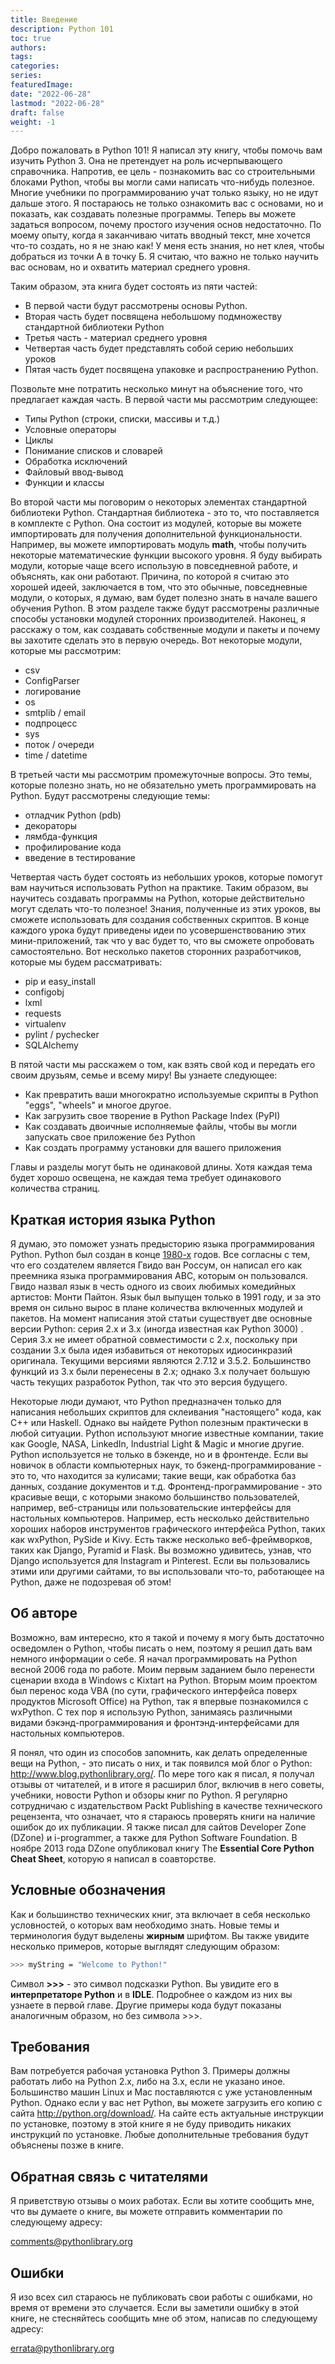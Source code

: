```yaml
---
title: Введение
description: Python 101
toc: true
authors:
tags:
categories:
series:
featuredImage:
date: "2022-06-28"
lastmod: "2022-06-28"
draft: false
weight: -1
---
```


Добро пожаловать в Python 101! Я написал эту книгу, чтобы помочь вам изучить Python 3. Она не претендует на роль исчерпывающего справочника. Напротив, ее цель - познакомить вас со строительными блоками Python, чтобы вы могли сами написать что-нибудь полезное. Многие учебники по программированию учат только языку, но не идут дальше этого. Я постараюсь не только ознакомить вас с основами, но и показать, как создавать полезные программы. Теперь вы можете задаться вопросом, почему простого изучения основ недостаточно. По моему опыту, когда я заканчиваю читать вводный текст, мне хочется что-то создать, но я не знаю как! У меня есть знания, но нет клея, чтобы добраться из точки А в точку Б. Я считаю, что важно не только научить вас основам, но и охватить материал среднего уровня.

Таким образом, эта книга будет состоять из пяти частей:

-  В первой части будут рассмотрены основы Python.
-  Вторая часть будет посвящена небольшому подмножеству стандартной библиотеки Python
-  Третья часть - материал среднего уровня
-  Четвертая часть будет представлять собой серию небольших уроков
-  Пятая часть будет посвящена упаковке и распространению Python.

Позвольте мне потратить несколько минут на объяснение того, что предлагает каждая часть. В первой части мы рассмотрим следующее:

-  Типы Python (строки, списки, массивы и т.д.)
-  Условные операторы
-  Циклы
-  Понимание списков и словарей
-  Обработка исключений
-  Файловый ввод-вывод
-  Функции и классы


Во второй части мы поговорим о некоторых элементах стандартной библиотеки Python. Стандартная библиотека - это то, что поставляется в комплекте с Python. Она состоит из модулей, которые вы можете импортировать для получения дополнительной функциональности. Например, вы можете импортировать модуль **math**, чтобы получить некоторые математические функции высокого уровня. Я буду выбирать модули, которые чаще всего использую в повседневной работе, и объяснять, как они работают. Причина, по которой я считаю это хорошей идеей, заключается в том, что это обычные, повседневные модули, о которых, я думаю, вам будет полезно знать в начале вашего обучения Python. В этом разделе также будут рассмотрены различные способы установки модулей сторонних производителей. Наконец, я расскажу о том, как создавать собственные модули и пакеты и почему вы захотите сделать это в первую очередь. Вот некоторые модули, которые мы рассмотрим:

-  csv
-  ConfigParser
-  логирование
-  os
-  smtplib / email
-  подпроцесс
-  sys
-  поток / очереди
-  time / datetime


В третьей части мы рассмотрим промежуточные вопросы. Это темы, которые полезно знать, но не обязательно уметь программировать на Python. Будут рассмотрены следующие темы:

-  отладчик Python (pdb)
-  декораторы
-  лямбда-функция
-  профилирование кода
-  введение в тестирование

Четвертая часть будет состоять из небольших уроков, которые помогут вам научиться использовать Python на практике. Таким образом, вы научитесь создавать программы на Python, которые действительно могут сделать что-то полезное! Знания, полученные из этих уроков, вы сможете использовать для создания собственных скриптов. В конце каждого урока будут приведены идеи по усовершенствованию этих мини-приложений, так что у вас будет то, что вы сможете опробовать самостоятельно. Вот несколько пакетов сторонних разработчиков, которые мы будем рассматривать:

-  pip и easy_install
-  configobj
-  lxml
-  requests
-  virtualenv
-  pylint / pychecker
-  SQLAlchemy


В пятой части мы расскажем о том, как взять свой код и передать его своим друзьям, семье и всему миру! Вы узнаете следующее:

-  Как превратить ваши многократно используемые скрипты в Python "eggs", "wheels" и многое другое.
-  Как загрузить свое творение в Python Package Index (PyPI)
-  Как создавать двоичные исполняемые файлы, чтобы вы могли запускать свое приложение без Python
-  Как создать программу установки для вашего приложения


Главы и разделы могут быть не одинаковой длины. Хотя каждая тема будет хорошо освещена, не каждая тема требует одинакового количества страниц.

## Краткая история языка Python

Я думаю, это поможет узнать предысторию языка программирования Python. Python был создан в конце [1980-х](http://www.artima.com/intv/pythonP.html) годов. Все согласны с тем, что его создателем является Гвидо ван Россум, он написал его как преемника языка программирования ABC, которым он пользовался. Гвидо назвал язык в честь одного из своих любимых комедийных артистов: Монти Пайтон. Язык был выпущен только в 1991 году, и за это время он сильно вырос в плане количества включенных модулей и пакетов. На момент написания этой статьи существует две основные версии Python: серия 2.x и 3.x (иногда известная как Python 3000) . Серия 3.x не имеет обратной совместимости с 2.x, поскольку при создании 3.x была идея избавиться от некоторых идиосинкразий оригинала. Текущими версиями являются 2.7.12 и 3.5.2. Большинство функций из 3.x были перенесены в 2.x; однако 3.x получает большую часть текущих разработок Python, так что это версия будущего.

Некоторые люди думают, что Python предназначен только для написания небольших скриптов для склеивания "настоящего" кода, как C++ или Haskell. Однако вы найдете Python полезным практически в любой ситуации. Python используют многие известные компании, такие как Google, NASA, LinkedIn, Industrial Light & Magic и многие другие. Python используется не только в бэкенде, но и в фронтенде. Если вы новичок в области компьютерных наук, то бэкенд-программирование - это то, что находится за кулисами; такие вещи, как обработка баз данных, создание документов и т.д. Фронтенд-программирование - это красивые вещи, с которыми знакомо большинство пользователей, например, веб-страницы или пользовательские интерфейсы для настольных компьютеров. Например, есть несколько действительно хороших наборов инструментов графического интерфейса Python, таких как wxPython, PySide и Kivy. Есть также несколько веб-фреймворков, таких как Django, Pyramid и Flask. Вы возможно удивитесь, узнав, что Django используется для Instagram и Pinterest. Если вы пользовались этими или другими сайтами, то вы использовали что-то, работающее на Python, даже не подозревая об этом!

## Об авторе

Возможно, вам интересно, кто я такой и почему я могу быть достаточно осведомлен о Python, чтобы писать о нем, поэтому я решил дать вам немного информации о себе. Я начал программировать на Python весной 2006 года по работе. Моим первым заданием было перенести сценарии входа в Windows с Kixtart на Python. Вторым моим проектом был перенос кода VBA (по сути, графического интерфейса поверх продуктов Microsoft Office) на Python, так я впервые познакомился с wxPython. С тех пор я использую Python, занимаясь различными видами бэкэнд-программирования и фронтэнд-интерфейсами для настольных компьютеров.

Я понял, что один из способов запомнить, как делать определенные вещи на Python, - это писать о них, и так появился мой блог о Python: http://www.blog.pythonlibrary.org/. По мере того как я писал, я получал отзывы от читателей, и в итоге я расширил блог, включив в него советы, учебники, новости Python и обзоры книг по Python. Я регулярно сотрудничаю с издательством Packt Publishing в качестве технического рецензента, что означает, что я стараюсь проверять книги на наличие ошибок до их публикации. Я также писал для сайтов Developer Zone (DZone) и i-programmer, а также для Python Software Foundation. В ноябре 2013 года DZone опубликовал книгу The **Essential Core Python Cheat Sheet**, которую я написал в соавторстве.

## Условные обозначения

Как и большинство технических книг, эта включает в себя несколько условностей, о которых вам необходимо знать. Новые темы и терминология будут выделены **жирным** шрифтом. Вы также увидите несколько примеров, которые выглядят следующим образом:

```sh
>>> myString = "Welcome to Python!"
```

Символ **>>>** - это символ подсказки Python. Вы увидите его в **интерпретаторе Python** и в **IDLE**. Подробнее о каждом из них вы узнаете в первой главе. Другие примеры кода будут показаны аналогичным образом, но без символа >>>.

## Требования

Вам потребуется рабочая установка Python 3. Примеры должны работать либо на Python 2.x, либо на 3.x, если не указано иное. Большинство машин Linux и Mac поставляются с уже установленным Python. Однако если у вас нет Python, вы можете загрузить его копию с сайта http://python.org/download/. На сайте есть актуальные инструкции по установке, поэтому в этой книге я не буду приводить никаких инструкций по установке. Любые дополнительные требования будут объяснены позже в книге.

## Обратная связь с читателями

Я приветствую отзывы о моих работах. Если вы хотите сообщить мне, что вы думаете о книге, вы можете отправить комментарии по следующему адресу:

comments@pythonlibrary.org

## Ошибки

Я изо всех сил стараюсь не публиковать свои работы с ошибками, но время от времени это случается. Если вы заметили ошибку в этой книге, не стесняйтесь сообщить мне об этом, написав по следующему адресу:

errata@pythonlibrary.org
